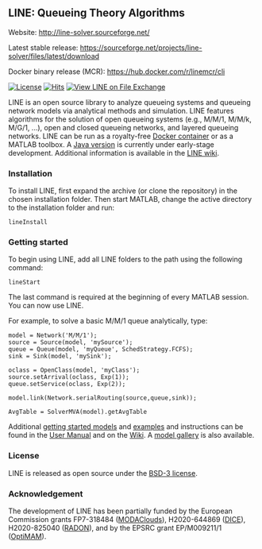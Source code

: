 ## LINE: Queueing Theory Algorithms

Website: http://line-solver.sourceforge.net/

Latest stable release: https://sourceforge.net/projects/line-solver/files/latest/download

Docker binary release (MCR): https://hub.docker.com/r/linemcr/cli

[![License](https://img.shields.io/badge/License-BSD%203--Clause-red.svg)](https://github.com/imperial-qore/line-solver/blob/master/LICENSE)
[![Hits](https://hits.seeyoufarm.com/api/count/incr/badge.svg?url=https%3A%2F%2Fgithub.com%2Fimperial-qore%2Fline-solver&count_bg=%23FFC401&title_bg=%23555555&icon=&icon_color=%23E7E7E7&title=hits&edge_flat=false)](https://hits.seeyoufarm.com)
[![View LINE on File Exchange](https://www.mathworks.com/matlabcentral/images/matlab-file-exchange.svg)](https://www.mathworks.com/matlabcentral/fileexchange/71486-line)

LINE is an open source library to analyze queueing systems and queueing network models via analytical methods and simulation. LINE features algorithms for the solution of open queueing systems (e.g., M/M/1, M/M/k, M/G/1, ...), open and closed queueing networks, and layered queueing networks. LINE can be run as a royalty-free [Docker container](https://hub.docker.com/r/linemcr/cli) or as a MATLAB toolbox. A [Java version](https://github.com/imperial-qore/line-solver-java) is currently under early-stage development. Additional information is available in the [LINE wiki](https://github.com/imperial-qore/line-solver/wiki).

### Installation

To install LINE, first expand the archive (or clone the repository) in the chosen installation folder. Then start MATLAB, change the active directory to the installation folder and run:
```
lineInstall
```

### Getting started
To begin using LINE, add all LINE folders to the path using the following command:
```
lineStart
```
The last command is required at the beginning of every MATLAB session. You can now use LINE. 

For example, to solve a basic M/M/1 queue analytically, type:
```
model = Network('M/M/1');
source = Source(model, 'mySource');
queue = Queue(model, 'myQueue', SchedStrategy.FCFS);
sink = Sink(model, 'mySink');

oclass = OpenClass(model, 'myClass');
source.setArrival(oclass, Exp(1));
queue.setService(oclass, Exp(2));

model.link(Network.serialRouting(source,queue,sink));

AvgTable = SolverMVA(model).getAvgTable
```

Additional [getting started models](https://github.com/imperial-qore/line-solver/wiki/Getting-started) and [examples](https://github.com/imperial-qore/line-solver/wiki/Examples) and instructions can be found in the [User Manual](https://github.com/line-solver/line/raw/master/doc/LINE.pdf) and on the [Wiki](https://github.com/line-solver/line/wiki). A [model gallery](https://github.com/imperial-qore/line-solver/wiki/Getting-started#model-gallery) is also available.


### License
LINE is released as open source under the [BSD-3 license](https://raw.githubusercontent.com/line-solver/line/master/LICENSE).

### Acknowledgement
The development of LINE has been partially funded by the European Commission grants FP7-318484 ([MODAClouds](http://multiclouddevops.com/)), H2020-644869 ([DICE](http://www.dice-h2020.eu/)), H2020-825040 ([RADON](http://radon-h2020.eu)), and by the EPSRC grant EP/M009211/1 ([OptiMAM](https://wp.doc.ic.ac.uk/optimam/)).
